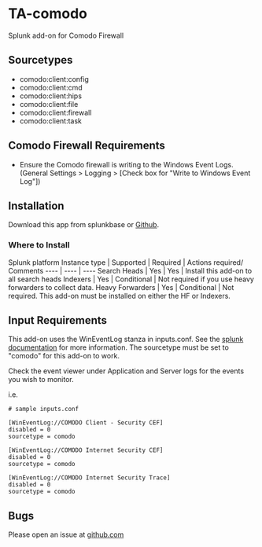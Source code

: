 # TA-comodo
Splunk add-on for Comodo Firewall

## Sourcetypes
- comodo:client:config
- comodo:client:cmd
- comodo:client:hips
- comodo:client:file
- comodo:client:firewall
- comodo:client:task

## Comodo Firewall Requirements
- Ensure the Comodo firewall is writing to the Windows Event Logs. (General Settings > Logging > [Check box for "Write to Windows Event Log"])

## Installation
Download this app from splunkbase or [Github](https://github.com/ZachChristensen28/TA-comodo).

### Where to Install
Splunk platform Instance type | Supported | Required | Actions required/ Comments
---- | ---- | ----
Search Heads | Yes | Yes | Install this add-on to all search heads
Indexers | Yes | Conditional | Not required if you use heavy forwarders to collect data.
Heavy Forwarders | Yes | Conditional | Not required. This add-on must be installed on either the HF or Indexers.

## Input Requirements
This add-on uses the WinEventLog stanza in inputs.conf. See the [splunk documentation](https://docs.splunk.com/Documentation/Splunk/latest/Admin/Inputsconf#Windows_Event_Log_Monitor) for more information. The sourcetype must be set to "comodo" for this add-on to work.

Check the event viewer under Application and Server logs for the events you wish to monitor.

i.e.

```
# sample inputs.conf

[WinEventLog://COMODO Client - Security CEF]
disabled = 0
sourcetype = comodo

[WinEventLog://COMODO Internet Security CEF]
disabled = 0
sourcetype = comodo

[WinEventLog://COMODO Internet Security Trace]
disabled = 0
sourcetype = comodo
```

## Bugs
Please open an issue at [github.com](https://github.com/ZachChristensen28/TA-comodo)
